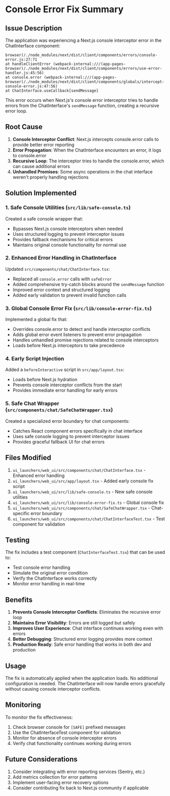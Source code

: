 # Console Error Fix Summary

## Issue Description

The application was experiencing a Next.js console interceptor error in the ChatInterface component:

```
browser)/./node_modules/next/dist/client/components/errors/console-error.js:27:71
at handleClientError (webpack-internal:///(app-pages-browser)/./node_modules/next/dist/client/components/errors/use-error-handler.js:45:56)
at console.error (webpack-internal:///(app-pages-browser)/./node_modules/next/dist/client/components/globals/intercept-console-error.js:47:56)
at ChatInterface.useCallback[sendMessage]
```

This error occurs when Next.js's console error interceptor tries to handle errors from the ChatInterface's `sendMessage` function, creating a recursive error loop.

## Root Cause

1. **Console Interceptor Conflict**: Next.js intercepts console.error calls to provide better error reporting
2. **Error Propagation**: When the ChatInterface encounters an error, it logs to console.error
3. **Recursive Loop**: The interceptor tries to handle the console.error, which can cause additional errors
4. **Unhandled Promises**: Some async operations in the chat interface weren't properly handling rejections

## Solution Implemented

### 1. Safe Console Utilities (`src/lib/safe-console.ts`)

Created a safe console wrapper that:
- Bypasses Next.js console interceptors when needed
- Uses structured logging to prevent interceptor issues
- Provides fallback mechanisms for critical errors
- Maintains original console functionality for normal use

### 2. Enhanced Error Handling in ChatInterface

Updated `src/components/chat/ChatInterface.tsx`:
- Replaced all `console.error` calls with `safeError`
- Added comprehensive try-catch blocks around the `sendMessage` function
- Improved error context and structured logging
- Added early validation to prevent invalid function calls

### 3. Global Console Error Fix (`src/lib/console-error-fix.ts`)

Implemented a global fix that:
- Overrides console.error to detect and handle interceptor conflicts
- Adds global error event listeners to prevent error propagation
- Handles unhandled promise rejections related to console interceptors
- Loads before Next.js interceptors to take precedence

### 4. Early Script Injection

Added a `beforeInteractive` script in `src/app/layout.tsx`:
- Loads before Next.js hydration
- Prevents console interceptor conflicts from the start
- Provides immediate error handling for early errors

### 5. Safe Chat Wrapper (`src/components/chat/SafeChatWrapper.tsx`)

Created a specialized error boundary for chat components:
- Catches React component errors specifically in chat interface
- Uses safe console logging to prevent interceptor issues
- Provides graceful fallback UI for chat errors

## Files Modified

1. `ui_launchers/web_ui/src/components/chat/ChatInterface.tsx` - Enhanced error handling
2. `ui_launchers/web_ui/src/app/layout.tsx` - Added early console fix script
3. `ui_launchers/web_ui/src/lib/safe-console.ts` - New safe console utilities
4. `ui_launchers/web_ui/src/lib/console-error-fix.ts` - Global console fix
5. `ui_launchers/web_ui/src/components/chat/SafeChatWrapper.tsx` - Chat-specific error boundary
6. `ui_launchers/web_ui/src/components/chat/ChatInterfaceTest.tsx` - Test component for validation

## Testing

The fix includes a test component (`ChatInterfaceTest.tsx`) that can be used to:
- Test console error handling
- Simulate the original error condition
- Verify the ChatInterface works correctly
- Monitor error handling in real-time

## Benefits

1. **Prevents Console Interceptor Conflicts**: Eliminates the recursive error loop
2. **Maintains Error Visibility**: Errors are still logged but safely
3. **Improves User Experience**: Chat interface continues working even with errors
4. **Better Debugging**: Structured error logging provides more context
5. **Production Ready**: Safe error handling that works in both dev and production

## Usage

The fix is automatically applied when the application loads. No additional configuration is needed. The ChatInterface will now handle errors gracefully without causing console interceptor conflicts.

## Monitoring

To monitor the fix effectiveness:
1. Check browser console for `[SAFE]` prefixed messages
2. Use the ChatInterfaceTest component for validation
3. Monitor for absence of console interceptor errors
4. Verify chat functionality continues working during errors

## Future Considerations

1. Consider integrating with error reporting services (Sentry, etc.)
2. Add metrics collection for error patterns
3. Implement user-facing error recovery options
4. Consider contributing fix back to Next.js community if applicable